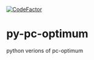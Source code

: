 [![CodeFactor](https://www.codefactor.io/repository/github/aagavin/py-pc-optimum/badge)](https://www.codefactor.io/repository/github/aagavin/py-pc-optimum)


# py-pc-optimum
python verions of pc-optimum
